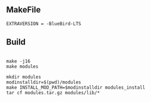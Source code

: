 ## MakeFile
```
EXTRAVERSION = -BlueBird-LTS
```
## Build

```

make -j16
make modules

mkdir modules
modinstalldir=$(pwd)/modules
make INSTALL_MOD_PATH=$modinstalldir modules_install
tar cf modules.tar.gz modules/lib/*

```
